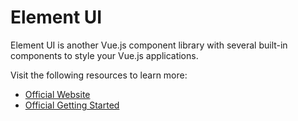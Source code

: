 # Element UI

Element UI is another Vue.js component library with several built-in components to style your Vue.js applications.

Visit the following resources to learn more:

- [Official Website](https://element-plus.org/en-US/)
- [Official Getting Started](https://element-plus.org/en-US/guide/design.html)


